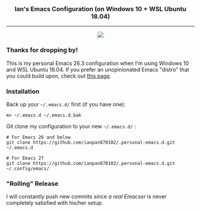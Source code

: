 <div align="center">
 <h3>Ian's Emacs Configuration (on Windows 10 + WSL Ubuntu 18.04)</h3>
</div>

<hr>

<p align="center">
  <img src="https://upload.wikimedia.org/wikipedia/commons/thumb/0/08/EmacsIcon.svg/120px-EmacsIcon.svg.png" />
</p>

### Thanks for dropping by!
This is my personal Emacs 26.3 configuration when I'm using Windows 10
and WSL Ubuntu 18.04. If you prefer an unopinionated Emacs "distro"
that you could build upon, check out [this
page](https://github.com/ianpan870102/yay-evil-emacs).

### Installation
Back up your `~/.emacs.d/` first (if you have one):

```
mv ~/.emacs.d ~/.emacs.d.bak
```

Git clone my configuration to your new `~/.emacs.d/` :
```
# For Emacs 26 and below
git clone https://github.com/ianpan870102/.personal-emacs.d.git ~/.emacs.d

# For Emacs 27
git clone https://github.com/ianpan870102/.personal-emacs.d.git ~/.config/emacs/
```

### "Rolling" Release
I will constantly push new commits since *a real Emacser* is never
completely satisfied with his/her setup.

